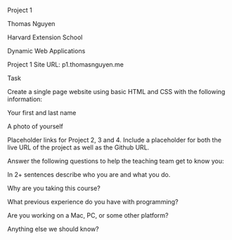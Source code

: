Project 1

Thomas Nguyen

Harvard Extension School

Dynamic Web Applications

Project 1 Site URL: p1.thomasnguyen.me


Task

  Create a single page website using basic HTML and CSS with the following information:

  Your first and last name

  A photo of yourself

  Placeholder links for Project 2, 3 and 4. Include a placeholder for both the live URL of the project as well as the Github URL.

  Answer the following questions to help the teaching team get to know you:



In 2+ sentences describe who you are and what you do.

  Why are you taking this course?

  What previous experience do you have with programming?

  Are you working on a Mac, PC, or some other platform?

  Anything else we should know?
